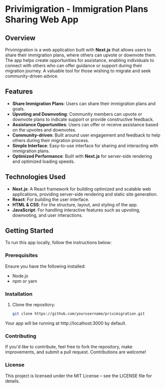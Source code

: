 # Privimigration - Immigration Plans Sharing Web App

## Overview
Privimigration is a web application built with **Next.js** that allows users to share their immigration plans, where others can upvote or downvote them. The app helps create opportunities for assistance, enabling individuals to connect with others who can offer guidance or support during their migration journey. A valuable tool for those wishing to migrate and seek community-driven advice.

## Features
- **Share Immigration Plans**: Users can share their immigration plans and goals.
- **Upvoting and Downvoting**: Community members can upvote or downvote plans to indicate support or provide constructive feedback.
- **Assistance Opportunities**: Users can offer or receive assistance based on the upvotes and downvotes.
- **Community-driven**: Built around user engagement and feedback to help others during their migration process.
- **Simple Interface**: Easy-to-use interface for sharing and interacting with immigration plans.
- **Optimized Performance**: Built with **Next.js** for server-side rendering and optimized loading speeds.

## Technologies Used
- **Next.js**: A React framework for building optimized and scalable web applications, providing server-side rendering and static site generation.
- **React**: For building the user interface.
- **HTML & CSS**: For the structure, layout, and styling of the app.
- **JavaScript**: For handling interactive features such as upvoting, downvoting, and user interactions.

## Getting Started
To run this app locally, follow the instructions below:

### Prerequisites
Ensure you have the following installed:
- Node.js
- npm or yarn

### Installation
1. Clone the repository:
   ```bash
   git clone https://github.com/yourusername/privimigration.git
Your app will be running at http://localhost:3000 by default.

### Contributing
If you'd like to contribute, feel free to fork the repository, make improvements, and submit a pull request. Contributions are welcome!

### License
This project is licensed under the MIT License – see the LICENSE file for details.

